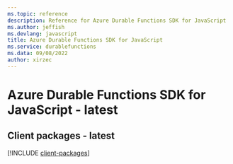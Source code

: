 ```yaml
---
ms.topic: reference
description: Reference for Azure Durable Functions SDK for JavaScript
ms.author: jeffish
ms.devlang: javascript
title: Azure Durable Functions SDK for JavaScript
ms.service: durablefunctions
ms.data: 09/08/2022
author: xirzec
---
```

# Azure Durable Functions SDK for JavaScript - latest

## Client packages - latest
[!INCLUDE [client-packages](durable-functions-client-index.md)]